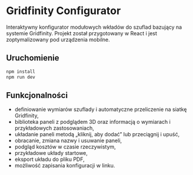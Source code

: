 # Gridfinity Configurator

Interaktywny konfigurator modułowych wkładów do szuflad bazujący na systemie Gridfinity. Projekt został przygotowany w React i jest zoptymalizowany pod urządzenia mobilne.

## Uruchomienie

```bash
npm install
npm run dev
```

## Funkcjonalności

- definiowanie wymiarów szuflady i automatyczne przeliczenie na siatkę Gridfinity,
- biblioteka paneli z podglądem 3D oraz informacją o wymiarach i przykładowych zastosowaniach,
- układanie paneli metodą „kliknij, aby dodać” lub przeciągnij i upuść,
- obracanie, zmiana nazwy i usuwanie paneli,
- podgląd kosztów w czasie rzeczywistym,
- przykładowe układy startowe,
- eksport układu do pliku PDF,
- możliwość zapisania konfiguracji w linku.
